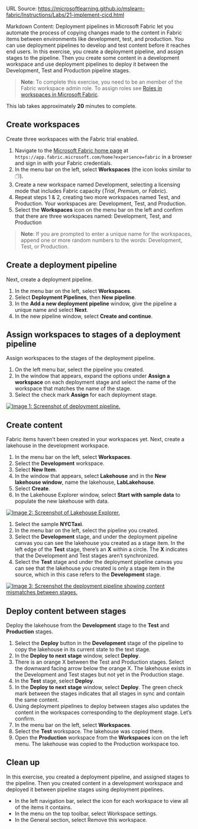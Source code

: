 URL Source: https://microsoftlearning.github.io/mslearn-fabric/Instructions/Labs/21-implement-cicd.html

Markdown Content:
Deployment pipelines in Microsoft Fabric let you automate the process of copying changes made to the content in Fabric items between environments like development, test, and production. You can use deployment pipelines to develop and test content before it reaches end users. In this exercise, you create a deployment pipeline, and assign stages to the pipeline. Then you create some content in a development workspace and use deployment pipelines to deploy it between the Development, Test and Production pipeline stages.

> **Note**: To complete this exercise, you need to be an member of the Fabric workspace admin role. To assign roles see [Roles in workspaces in Microsoft Fabric](https://learn.microsoft.com/en-us/fabric/get-started/roles-workspaces).

This lab takes approximately **20** minutes to complete.

Create workspaces
-----------------

Create three workspaces with the Fabric trial enabled.

1.   Navigate to the [Microsoft Fabric home page](https://app.fabric.microsoft.com/home?experience=fabric) at `https://app.fabric.microsoft.com/home?experience=fabric` in a browser and sign in with your Fabric credentials.
2.   In the menu bar on the left, select **Workspaces** (the icon looks similar to 🗇).
3.   Create a new workspace named Development, selecting a licensing mode that includes Fabric capacity (_Trial_, _Premium_, or _Fabric_).
4.   Repeat steps 1 & 2, creating two more workspaces named Test, and Production. Your workspaces are: Development, Test, and Production.
5.   Select the **Workspaces** icon on the menu bar on the left and confirm that there are three workspaces named: Development, Test, and Production

> **Note**: If you are prompted to enter a unique name for the workspaces, append one or more random numbers to the words: Development, Test, or Production.

Create a deployment pipeline
----------------------------

Next, create a deployment pipeline.

1.   In the menu bar on the left, select **Workspaces**.
2.   Select **Deployment Pipelines**, then **New pipeline**.
3.   In the **Add a new deployment pipeline** window, give the pipeline a unique name and select **Next**.
4.   In the new pipeline window, select **Create and continue**.

Assign workspaces to stages of a deployment pipeline
----------------------------------------------------

Assign workspaces to the stages of the deployment pipeline.

1.   On the left menu bar, select the pipeline you created.
2.   In the window that appears, expand the options under **Assign a workspace** on each deployment stage and select the name of the workspace that matches the name of the stage.
3.   Select the check mark **Assign** for each deployment stage.

[![Image 1: Screenshot of deployment pipeline.](https://microsoftlearning.github.io/mslearn-fabric/Instructions/Labs/Images/deployment-pipeline.png)](https://microsoftlearning.github.io/mslearn-fabric/Instructions/Labs/Images/deployment-pipeline.png)

Create content
--------------

Fabric items haven’t been created in your workspaces yet. Next, create a lakehouse in the development workspace.

1.   In the menu bar on the left, select **Workspaces**.
2.   Select the **Development** workspace.
3.   Select **New Item**.
4.   In the window that appears, select **Lakehouse** and in the **New lakehouse window**, name the lakehouse, **LabLakehouse**.
5.   Select **Create**.
6.   In the Lakehouse Explorer window, select **Start with sample data** to populate the new lakehouse with data.

[![Image 2: Screenshot of Lakehouse Explorer.](https://microsoftlearning.github.io/mslearn-fabric/Instructions/Labs/Images/lakehouse-explorer.png)](https://microsoftlearning.github.io/mslearn-fabric/Instructions/Labs/Images/lakehouse-explorer.png)

1.   Select the sample **NYCTaxi**.
2.   In the menu bar on the left, select the pipeline you created.
3.   Select the **Development** stage, and under the deployment pipeline canvas you can see the lakehouse you created as a stage item. In the left edge of the **Test** stage, there’s an **X** within a circle. The **X** indicates that the Development and Test stages aren’t synchronized.
4.   Select the **Test** stage and under the deployment pipeline canvas you can see that the lakehouse you created is only a stage item in the source, which in this case refers to the **Development** stage.

[![Image 3: Screenshot the deployment pipeline showing content mismatches between stages.](https://microsoftlearning.github.io/mslearn-fabric/Instructions/Labs/Images/lab-pipeline-compare.png)](https://microsoftlearning.github.io/mslearn-fabric/Instructions/Labs/Images/lab-pipeline-compare.png)

Deploy content between stages
-----------------------------

Deploy the lakehouse from the **Development** stage to the **Test** and **Production** stages.

1.   Select the **Deploy** button in the **Development** stage of the pipeline to copy the lakehouse in its current state to the text stage.
2.   In the **Deploy to next stage** window, select **Deploy**.
3.   There is an orange X between the Test and Production stages. Select the downward facing arrow below the orange X. The lakehouse exists in the Development and Test stages but not yet in the Production stage.
4.   In the **Test** stage, select **Deploy**.
5.   In the **Deploy to next stage** window, select **Deploy**. The green check mark between the stages indicates that all stages in sync and contain the same content.
6.   Using deployment pipelines to deploy between stages also updates the content in the workspaces corresponding to the deployment stage. Let’s confirm.
7.   In the menu bar on the left, select **Workspaces**.
8.   Select the **Test** workspace. The lakehouse was copied there.
9.   Open the **Production** workspace from the **Workspaces** icon on the left menu. The lakehouse was copied to the Production workspace too.

Clean up
--------

In this exercise, you created a deployment pipeline, and assigned stages to the pipeline. Then you created content in a development workspace and deployed it between pipeline stages using deployment pipelines.

*   In the left navigation bar, select the icon for each workspace to view all of the items it contains.
*   In the menu on the top toolbar, select Workspace settings.
*   In the General section, select Remove this workspace.